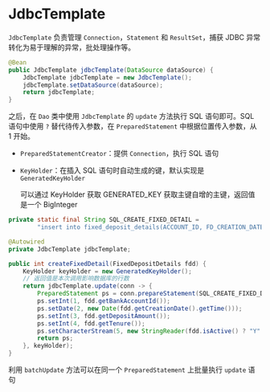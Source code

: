 # JdbcTemplate

`JdbcTemplate` 负责管理 `Connection`，`Statement` 和 `ResultSet`，捕获 JDBC 异常转化为易于理解的异常，批处理操作等。

```java
@Bean 
public JdbcTemplate jdbcTemplate(DataSource dataSource) {
    JdbcTemplate jdbcTemplate = new JdbcTemplate();
    jdbcTemplate.setDataSource(dataSource);
    return jdbcTemplate;
}
```

之后，在 `Dao` 类中使用 `JdbcTemplate` 的 `update` 方法执行 SQL 语句即可。SQL 语句中使用 `?` 替代待传入参数，在 `PreparedStatement` 中根据位置传入参数，从 1 开始。

* `PreparedStatementCreator`：提供 `Connection`，执行 SQL 语句
* `KeyHolder`：在插入 SQL 语句时自动生成的键，默认实现是 `GeneratedKeyHolder`

  可以通过 KeyHolder 获取 GENERATED_KEY 获取主键自增的主键，返回值是一个 BigInteger

```java
private static final String SQL_CREATE_FIXED_DETAIL =
        "insert into fixed_deposit_details(ACCOUNT_ID, FD_CREATION_DATE, AMOUNT, TENURE, ACTIVE) values (?, ?, ?, ?, ?)";

@Autowired
private JdbcTemplate jdbcTemplate;

public int createFixedDetail(FixedDepositDetails fdd) {
    KeyHolder keyHolder = new GeneratedKeyHolder();
    // 返回值是本次调用影响数据库的行数
    return jdbcTemplate.update(conn -> {
        PreparedStatement ps = conn.prepareStatement(SQL_CREATE_FIXED_DETAIL);
        ps.setInt(1, fdd.getBankAccountId());
        ps.setDate(2, new Date(fdd.getCreationDate().getTime()));
        ps.setInt(3, fdd.getDepositAmount());
        ps.setInt(4, fdd.getTenure());
        ps.setCharacterStream(5, new StringReader(fdd.isActive() ? "Y" : "N"));
        return ps;
    }, keyHolder);
}
```

利用 `batchUpdate` 方法可以在同一个 `PreparedStatement` 上批量执行 `update` 语句
